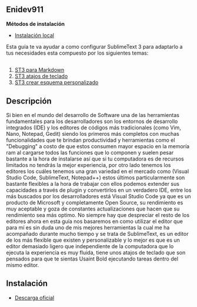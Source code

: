 ## Enidev911  

**Métodos de instalación**

- [Instalación local](#istall)

Esta guía te va ayudar a como configurar SublimeText 3 para adaptarlo a tus necesidades esta compuesto por los siguientes temas:  

## <a href="TOC"></a>  

1. [ST3 para Markdown](ST3_edit_markdown/README.md)
1. [ST3 atajos de teclado]("./ST3_shorcuts_effective")
1. [ST3 crear esquema personalizado]("Color-Scheme")

## <a name="intro">Descripción</a>  

Si bien en el mundo del desarrollo de Software una de las herramientas fundamentales para los desarrolladores son los entornos de desarrollo integrados (IDE) y los editores de códigos más tradicionales (como Vim, Nano, Notepad, Gedit) siendo los primeros más completos con muchas funcionalidades que te brindan productividad y herramientas como el "Debugging" a costo de que estos consumen mayor espacio en la memoría ram al cargarse todos las funciones que lo componen y suelen pesar bastante a la hora de instalarse así que si tu computadora es de recursos limitados no tendrás la mejor experiencia, por otro lado tenemos los editores los cuáles tenemos una gran variedad en el mercado como (Visual Studio Code, SublimeText, Notepad++) estos últimos particularmente son bastante flexibles a la hora de trabajar con ellos podemos extender sus capacidades a través de plugin y convertirlos en un verdadero IDE, entre los más buscados por los desarrolladores está Visual Studio Code ya que es un producto de Microsoft y completamente Open Source, su rendimiento es muy aceptable y goza de constantes actualizaciones que hacen que su rendimiento sea más optimo. No siempre hay que despreciar el resto de los editores ahora en esta guía nos basaremos en como utilizar el editor que para mí es sin duda uno de mis mejores herramientas la cual me ha acompañado durante mucho tiempo y se trata de SublimeText, es un editor de los más flexible que existen y personalizable y lo mejor es que es un editor demasiado ligero que independiente de la computadora que lo ejecuta la experiencia es muy fluida, tiene unos atajos de teclado que son pensados para que te sientas Usaint Bold ejecutando tareas dentro del mismo editor.  

## <a name="install">Instalación</a>  

- [Descarga oficial](http://sublimetext.com/download)

## <a href="TOC"></a>  

